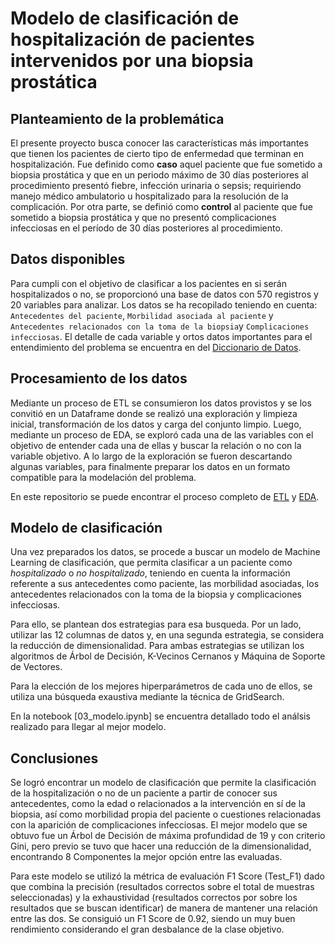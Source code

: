 # Modelo de clasificación de hospitalización de pacientes intervenidos por una biopsia prostática

## **Planteamiento de la problemática**

El presente proyecto busca conocer las características más importantes que tienen los pacientes de cierto tipo de enfermedad que terminan en hospitalización. Fue definido como **caso** aquel paciente que fue sometido a biopsia prostática y que en un periodo máximo de 30 días posteriores al procedimiento presentó fiebre, infección urinaria o sepsis; requiriendo manejo médico ambulatorio u hospitalizado para la resolución de la complicación. Por otra parte, se definió como **control** al paciente que fue sometido a biopsia prostática y que no presentó complicaciones infecciosas en el período de 30 días posteriores al procedimiento.

## **Datos disponibles**

Para cumpli con el objetivo de clasificar a los pacientes en si serán hospitalizados o no, se proporcionó una base de datos con 570 registros y 20 variables para analizar. Los datos se ha recopilado teniendo en cuenta: `Antecedentes del paciente`, `Morbilidad asociada al paciente` y `Antecedentes relacionados con la toma de la biopsia`y `Complicaciones infecciosas`. El detalle de cada variable y ortos datos importantes para el entendimiento del problema se encuentra en del [Diccionario de Datos](Diccionario_Datos.mb).

## **Procesamiento de los datos**

Mediante un proceso de ETL se consumieron los datos provistos y se los convitió en un Dataframe donde se realizó una exploración y limpieza inicial, transformación de los datos y carga del conjunto limpio. Luego, mediante un proceso de EDA, se exploró cada una de las variables con el objetivo de entender cada una de ellas y buscar la relación o no con la variable objetivo. A lo largo de la exploración se fueron descartando algunas variables, para finalmente preparar los datos en un formato compatible para la modelación del problema.

En este repositorio se puede encontrar el proceso completo de [ETL](01_ETL.ipynb) y [EDA](02_EDA.ipynb).

## **Modelo de clasificación**

Una vez preparados los datos, se procede a buscar un modelo de Machine Learning de clasificación, que permita clasificar a un paciente como *hospitalizado* o *no hospitalizado*, teniendo en cuenta la información referente a sus antecedentes como paciente, las morbilidad asociadas, los antecedentes relacionados con la toma de la biopsia y complicaciones infecciosas.

Para ello, se plantean dos estrategias para esa busqueda. Por un lado, utilizar las 12 columnas de datos y, en una segunda estrategia, se considera la reducción de dimensionalidad. Para ambas estrategias se utilizan los algoritmos de Árbol de Decisión, K-Vecinos Cernanos y Máquina de Soporte de Vectores.

Para la elección de los mejores hiperparámetros de cada uno de ellos, se utiliza una búsqueda exaustiva mediante la técnica de GridSearch. 

En la notebook [03_modelo.ipynb] se encuentra detallado todo el análsis realizado para llegar al mejor modelo.

## **Conclusiones**

Se logró encontrar un modelo de clasificación que permite la clasificación de la hospitalización o no de un paciente a partir de conocer sus antecedentes, como la edad o relacionados a la intervención en sí de la biopsia, así como morbilidad propia del paciente o cuestiones relacionadas con la aparición de complicaciones infecciosas. El mejor modelo que se obtuvo fue un Árbol de Decisión de máxima profundidad de 19 y con criterio Gini, pero previo se tuvo que hacer una reducción de la dimensionalidad, encontrando 8 Componentes la mejor opción entre las evaluadas. 

Para este modelo se utilizó la métrica de evaluación F1 Score (Test_F1) dado que combina la precisión (resultados correctos sobre el total de muestras seleccionadas) y la exhaustividad (resultados correctos por sobre los resultados que se buscan identificar) de manera de mantener una relación entre las dos. Se consiguió un F1 Score de 0.92, siendo un muy buen rendimiento considerando el gran desbalance de la clase objetivo.